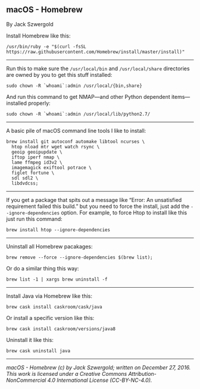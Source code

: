 ## macOS - Homebrew

By Jack Szwergold

Install Homebrew like this:

    /usr/bin/ruby -e "$(curl -fsSL https://raw.githubusercontent.com/Homebrew/install/master/install)"

***

Run this to make sure the `/usr/local/bin` and `/usr/local/share` directories are owned by you to get this stuff installed:

    sudo chown -R `whoami`:admin /usr/local/{bin,share}

And run this command to get NMAP—and other Python dependent items—installed properly:

    sudo chown -R `whoami`:admin /usr/local/lib/python2.7/

***

A basic pile of macOS command line tools I like to install:

    brew install git autoconf automake libtool ncurses \
      htop nload mtr wget watch rsync \
      geoip geoipupdate \
      iftop iperf nmap \
      lame ffmpeg id3v2 \
      imagemagick exiftool potrace \
      figlet fortune \
      sdl sdl2 \
      libdvdcss;

***

If you get a package that spits out a message like “Error: An unsatisfied requirement failed this build.” but you need to force the install, just add the `--ignore-dependencies` option. For example, to force Htop to install like this just run this command:

	brew install htop --ignore-dependencies

***

Uninstall all Homebrew pacakages:

    brew remove --force --ignore-dependencies $(brew list);

Or do a similar thing this way:

	brew list -1 | xargs brew uninstall -f

***

Install Java via Homebrew like this:

	brew cask install caskroom/cask/java

Or install a specific version like this:

	brew cask install caskroom/versions/java8

Uninstall it like this:

	brew cask uninstall java

***

*macOS - Homebrew (c) by Jack Szwergold; written on December 27, 2016. This work is licensed under a Creative Commons Attribution-NonCommercial 4.0 International License (CC-BY-NC-4.0).*